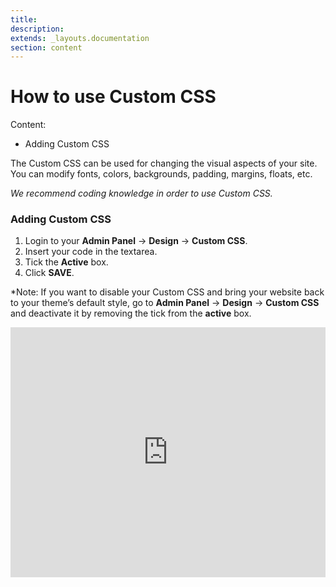 ```yaml
---
title:
description:
extends: _layouts.documentation
section: content
---
```


# How to use Custom CSS

Content:
- Adding Custom CSS

The Custom CSS can be used for changing the visual aspects of your site. You can modify fonts, colors, backgrounds, padding, margins, floats, etc.

*We recommend coding knowledge in order to use Custom CSS.*

### Adding Custom CSS

1. Login to your **Admin Panel** ->  **Design**  ->  **Custom CSS**.
2. Insert your code in the textarea.
3. Tick the **Active** box.
3. Click  **SAVE**.


  
*Note: If you want to disable your Custom CSS and bring your website back to your theme’s default style, go to **Admin Panel** -> **Design** -> **Custom CSS** and deactivate it by removing the tick from the **active** box.


<iframe width="100%" height="400px" src="https://www.youtube.com/embed/hb1UWEEvpGY" title="Yclas video" frameborder="0" allow="accelerometer; autoplay; clipboard-write; encrypted-media; gyroscope; picture-in-picture" allowfullscreen></iframe>
 
